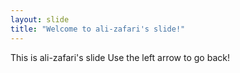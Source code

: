 ```yaml
---
layout: slide
title: "Welcome to ali-zafari's slide!"
---
```

This is ali-zafari's slide
Use the left arrow to go back!